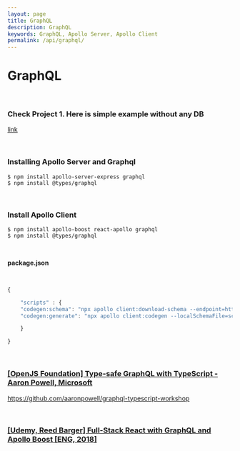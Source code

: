 ```yaml
---
layout: page
title: GraphQL
description: GraphQL
keywords: GraphQL, Apollo Server, Apollo Client
permalink: /api/graphql/
---
```


# GraphQL

<br/>

### Check Project 1. Here is simple example without any DB

[link](https://github.com/webmakaka/The-Modern-GraphQL-Bootcamp-2019)

<br/>

### Installing Apollo Server and Graphql

    $ npm install apollo-server-express graphql
    $ npm install @types/graphql

<br/>

### Install Apollo Client

    $ npm install apollo-boost react-apollo graphql
    $ npm install @types/graphql

<br/>

**package.json**

<br/>

```js
{

    "scripts" : {
    "codegen:schema": "npx apollo client:download-schema --endpoint=http://localhost/api",
    "codegen:generate": "npx apollo client:codegen --localSchemaFile=schema.json --includes=src/**/*.tsx --target=typescript",

    }

}
```

<br/>

### [[OpenJS Foundation] Type-safe GraphQL with TypeScript - Aaron Powell, Microsoft](https://www.youtube.com/watch?v=G2HUgV30EG4)

https://github.com/aaronpowell/graphql-typescript-workshop

<br/>

### [[Udemy, Reed Barger] Full-Stack React with GraphQL and Apollo Boost [ENG, 2018]](https://github.com/webmakaka/Full-Stack-React-with-GraphQL-and-Apollo-Boost)
